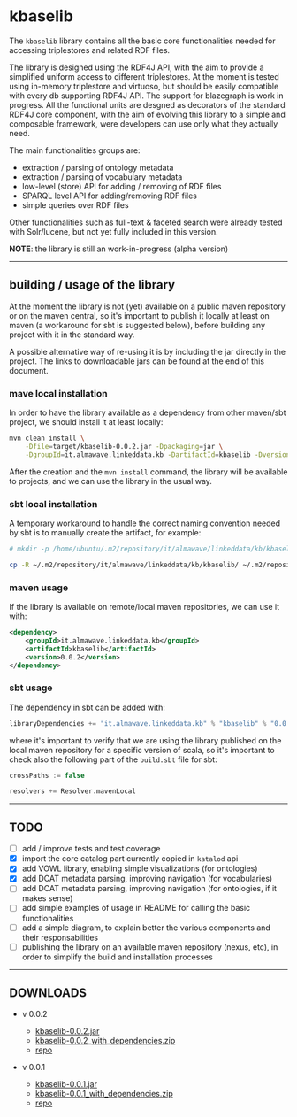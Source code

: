 kbaselib
==============

The `kbaselib` library contains all the basic core functionalities needed for accessing triplestores and related RDF files.

The library is designed using the RDF4J API, with the aim to provide a simplified uniform access to different triplestores. At the moment is tested using in-memory triplestore and virtuoso, but should be easily compatible with every db supporting RDF4J API. The support for blazegraph is work in progress.
All the functional units are desgned as decorators of the standard RDF4J core component, with the aim of evolving this library to a simple and composable framework, were developers can use only what they actually need.

The main functionalities groups are:

+ extraction / parsing of ontology metadata
+ extraction / parsing of vocabulary metadata
+ low-level (store) API for adding / removing of RDF files
+ SPARQL level API for adding/removing RDF files
+ simple queries over RDF files

Other functionalities such as full-text & faceted search were already tested with Solr/lucene, but not yet fully included in this version.

**NOTE**: the library is still an work-in-progress (alpha version)

----

## building / usage of the library

At the moment the library is not (yet) available on a public maven repository or on the maven central, so it's important to publish it locally at least on maven (a workaround for sbt is suggested below), before building any project with it in the standard way.

A possible alternative way of re-using it is by including the jar directly in the project. The links to downloadable jars can be found at the end of this document.

### mave local installation

In order to have the library available as a dependency from other maven/sbt project, we should install it at least locally:

```bash
mvn clean install \
	-Dfile=target/kbaselib-0.0.2.jar -Dpackaging=jar \
	-DgroupId=it.almawave.linkeddata.kb -DartifactId=kbaselib -Dversion=0.0.2 
```

After the creation and the `mvn install` command, the library will be available to projects, and we can use the library in the usual way.


### sbt local installation

A temporary workaround to handle the correct naming convention needed by sbt is to manually create the artifact, for example:

```bash
# mkdir -p /home/ubuntu/.m2/repository/it/almawave/linkeddata/kb/kbaselib_2.11.8/0.0.2/

cp -R ~/.m2/repository/it/almawave/linkeddata/kb/kbaselib/ ~/.m2/repository/it/almawave/linkeddata/kb/kbaselib_2.11.8/
```



### maven usage

If the library is available on remote/local maven repositories, we can use it with:

```xml
<dependency>
	<groupId>it.almawave.linkeddata.kb</groupId>
	<artifactId>kbaselib</artifactId>
	<version>0.0.2</version>
</dependency>
```

### sbt usage

The dependency in sbt can be added with:
```scala
libraryDependencies += "it.almawave.linkeddata.kb" % "kbaselib" % "0.0.2"
```

where it's important to verify that we are using the library published on the local maven repository for a specific version of scala, so it's important to check also the following part of the `build.sbt` file for sbt:

```scala
crossPaths := false

resolvers += Resolver.mavenLocal
```

* * *

## TODO

- [ ] add / improve tests and test coverage
- [x] import the core catalog part currently copied in `katalod` api
- [x] add VOWL library, enabling simple visualizations (for ontologies)
- [x] add DCAT metadata parsing, improving navigation (for vocabularies)
- [ ] add DCAT metadata parsing, improving navigation (for ontologies, if it makes sense)
- [ ] add simple examples of usage in README for calling the basic functionalities
- [ ] add a simple diagram, to explain better the various components and their responsabilities
- [ ] publishing the library on an available maven repository (nexus, etc), in order to simplify the build and installation processes

* * *

## DOWNLOADS

+ v 0.0.2
	- [kbaselib-0.0.2.jar](https://bitbucket.org/awodata/kbaselib/downloads/kbaselib-0.0.2.jar)
	- [kbaselib-0.0.2_with_dependencies.zip](https://bitbucket.org/awodata/kbaselib/downloads/kbaselib-0.0.2_with_dependencies.zip)
	- [repo](https://bitbucket.org/awodata/kbaselib/get/e07936e6a335.zip)

+ v 0.0.1
	- [kbaselib-0.0.1.jar](https://bitbucket.org/awodata/kbaselib/downloads/kbaselib-0.0.1.jar)
	- [kbaselib-0.0.1_with_dependencies.zip](https://bitbucket.org/awodata/kbaselib/downloads/kbaselib-0.0.1_with_dependencies.zip)
	- [repo](https://bitbucket.org/awodata/kbaselib/get/d05c14e704b0.zip)
	

